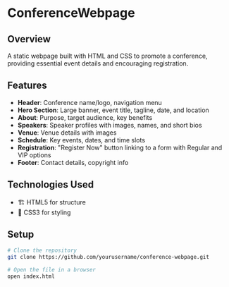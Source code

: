 # ConferenceWebpage

## Overview  
A static webpage built with HTML and CSS to promote a conference, providing essential event details and encouraging registration.  

## Features  
- **Header**: Conference name/logo, navigation menu  
- **Hero Section**: Large banner, event title, tagline, date, and location  
- **About**: Purpose, target audience, key benefits  
- **Speakers**: Speaker profiles with images, names, and short bios  
- **Venue**: Venue details with images  
- **Schedule**: Key events, dates, and time slots  
- **Registration**: "Register Now" button linking to a form with Regular and VIP options  
- **Footer**: Contact details, copyright info  

## Technologies Used  
- 🏗 HTML5 for structure  
- 🎨 CSS3 for styling  

## Setup  
```bash
# Clone the repository
git clone https://github.com/yourusername/conference-webpage.git

# Open the file in a browser
open index.html
